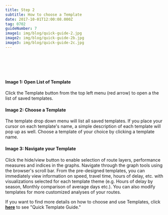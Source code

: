 ```yaml
---
title: Step 2
subtitle: How to choose a Template
date: 2017-10-01T12:00:08.000Z
tag: 0702
guideNumber: 7
image1: img/blog/quick-guide-2.jpg
image2: img/blog/quick-guide-2b.jpg
image3: img/blog/quick-guide-2c.jpg
---
```


# &nbsp; 
#### Image 1: Open List of Template
Click the Template button from the top left menu (red arrow) to open a the list of saved templates. 

#### Image 2: Choose a Template
 The template drop down menu will list all saved templates. If you place your cursor on each template's name, a simple description of each template will pop up as well. Choose a template of your choice by clicking a template name. 

#### Image 3: Navigate your Template
 Click the hide/view button to enable selection of route layers, performance measures and indices in the graphs. Navigate through the graph tools using the browser's scroll bar. From the pre-designed templates, you can immediately view information on speed, travel time, hours of delay, etc. with visualizations selected for each template theme (e.g. Hours of delay by season, Monthly comparison of average days etc.). You can also modify templates for more customized analyses of your routes. 

If you want to find more details on how to choose and use Templates, click [**here**](https://npmrds.availabs.org/g/guide/quick-template-hours-of-delay/) to see "Quick Template Guide." 